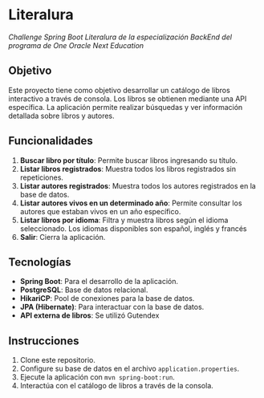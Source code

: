 # Literalura
_Challenge Spring Boot Literalura de la especialización BackEnd del programa de One Oracle Next Education_

## Objetivo

Este proyecto tiene como objetivo desarrollar un catálogo de libros interactivo a través de consola. Los libros se obtienen mediante una API específica. La aplicación permite realizar búsquedas y ver información detallada sobre libros y autores.

## Funcionalidades

1. **Buscar libro por título**: Permite buscar libros ingresando su título.
2. **Listar libros registrados**: Muestra todos los libros registrados sin repeticiones.
3. **Listar autores registrados**: Muestra todos los autores registrados en la base de datos.
4. **Listar autores vivos en un determinado año**: Permite consultar los autores que estaban vivos en un año específico.
5. **Listar libros por idioma**: Filtra y muestra libros según el idioma seleccionado. Los idiomas disponibles son español, inglés y francés
6. **Salir**: Cierra la aplicación.

## Tecnologías

- **Spring Boot**: Para el desarrollo de la aplicación.
- **PostgreSQL**: Base de datos relacional.
- **HikariCP**: Pool de conexiones para la base de datos.
- **JPA (Hibernate)**: Para interactuar con la base de datos.
- **API externa de libros**: Se utilizó Gutendex

## Instrucciones

1. Clone este repositorio.
2. Configure su base de datos en el archivo `application.properties`.
3. Ejecute la aplicación con `mvn spring-boot:run`.
4. Interactúa con el catálogo de libros a través de la consola.

